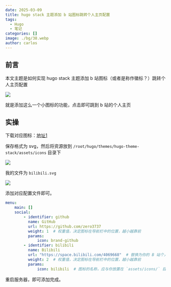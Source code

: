 ```yaml
---
date: 2025-03-09
title: hugo stack 主题添加 b 站图标跳转个人主页配置
tags:
  - Hugo
  - 笔记
categories: []
image: ./bg/38.webp
author: carlos
---
```


## 前言

本文主题是如何实现 hugo stack 主题添加 b 站图标（或者是称作徽标？）跳转个人主页配置

![](../00-assets/Pasted%20image%2020250309023944.png)

就是添加这么一个小图标的功能，点击即可跳到 b 站的个人主页

## 实操

下载对应图标：[地址1](https://tabler.io/icons)

保存格式为 svg，然后将资源放到 `/root/hugo/themes/hugo-theme-stack/assets/icons` 目录下

![](../00-assets/Pasted%20image%2020250309024420.png)

我的文件为 `bilibili.svg`

![](../00-assets/Pasted%20image%2020250309024514.png)

添加对应配置文件即可。

```yaml
menu:
    main: []
    social:
        - identifier: github
          name: GitHub
          url: https://github.com/zero3737
          weight: 1  # 权重值，决定图标在导航栏中的位置，越小越靠前
          params:
              icon: brand-github
        - identifier: bilibili
          name: Bilibili
          url: "https://space.bilibili.com/4069668"  # 替换为你的 B 站个人主页链接
          weight: 2  # 权重值，决定图标在导航栏中的位置，越小越靠前
          params:
              icon: bilibili  # 图标的名称，应与你放置在 `assets/icons/` 目录下的文件名（不带扩展名）一致
```

重启服务器，即可添加完成。

